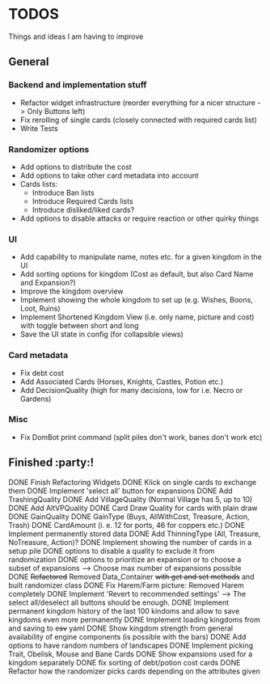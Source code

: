 # TODOS

Things and ideas I am having to improve 

## General

### Backend and implementation stuff

- Refactor widget infrastructure (reorder everything for a nicer structure -> Only Buttons left)
- Fix rerolling of single cards (closely connected with required cards list)
- Write Tests

### Randomizer options

- Add options to distribute the cost
- Add options to take other card metadata into account
- Cards lists:
  - Introduce Ban lists
  - Introduce Required Cards lists
  - Introduce disliked/liked cards?
- Add options to disable attacks or require reaction or other quirky things

### UI

- Add capability to manipulate name, notes etc. for a given kingdom in the UI
- Add sorting options for kingdom (Cost as default, but also Card Name and Expansion?)
- Improve the kingdom overview
- Implement showing the whole kingdom to set up (e.g. Wishes, Boons, Loot, Ruins)
- Implement Shortened Kingdom View (i.e. only name, picture and cost) with toggle between short and long
- Save the UI state in config (for collapsible views)

### Card metadata

- Fix debt cost
- Add Associated Cards (Horses, Knights, Castles, Potion etc.)
- Add DecisionQuality (high for many decisions, low for i.e. Necro or Gardens)

### Misc

- Fix DomBot print command (split piles don't work, banes don't work etc)

## Finished :party:!

DONE Finish Refactoring Widgets
DONE Klick on single cards to exchange them
DONE Implement 'select all' button for expansions
DONE Add TrashingQuality
DONE Add VillageQuality (Normal Village has 5, up to 10)
DONE Add AltVPQuality
DONE Card Draw Quality for cards with plain draw
DONE GainQuality
DONE GainType (Buys, AllWithCost, Treasure, Action, Trash)
DONE CardAmount (i. e. 12 for ports, 46 for coppers etc.)
DONE Implement permanently stored data
DONE Add ThinningType (All, Treasure, NoTreasure, Action)?
DONE Implement showing the number of cards in a setup pile
DONE options to disable a quality to exclude it from randomization
DONE options to prioritize an expansion or to choose a subset of expansions  --> Choose max number of expansions possible
DONE ~~Refactored~~ Removed Data_Container ~~with get and set methods~~ and built randomizer class
DONE Fix Harem/Farm picture: Removed Harem completely
DONE Implement 'Revert to recommended settings' --> The select all/deselect all buttons should be enough.
DONE Implement permanent kingdom history of the last 100 kindoms and allow to save kingdoms even more permanently
DONE Implement loading kingdoms from and saving to ~~csv~~ yaml
DONE Show kingdom strength from general availability of engine components (is possible with the bars)
DONE Add options to have random numbers of landscapes
DONE Implement picking Trait, Obelisk, Mouse and Bane Cards
DONE Show expansions used for a kingdom separately
DONE fix sorting of debt/potion cost cards
DONE Refactor how the randomizer picks cards depending on the attributes given

